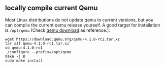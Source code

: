 locally compile current Qemu
----------------------------

Most Linux distributions do not update qemu to current versions, but
you can compile the current qemu release yourself. A good target for
installation is `/opt/qemu` (Check [qemu download](https://www.qemu.org/download/#source) as reference.):

    wget https://download.qemu.org/qemu-4.1.0-rc1.tar.xz
    tar xJf qemu-4.1.0-rc1.tar.xz
    cd qemu-4.1.0-rc1
    ./configure --prefix=/opt/qemu
    make -j 8
    sudo make install

